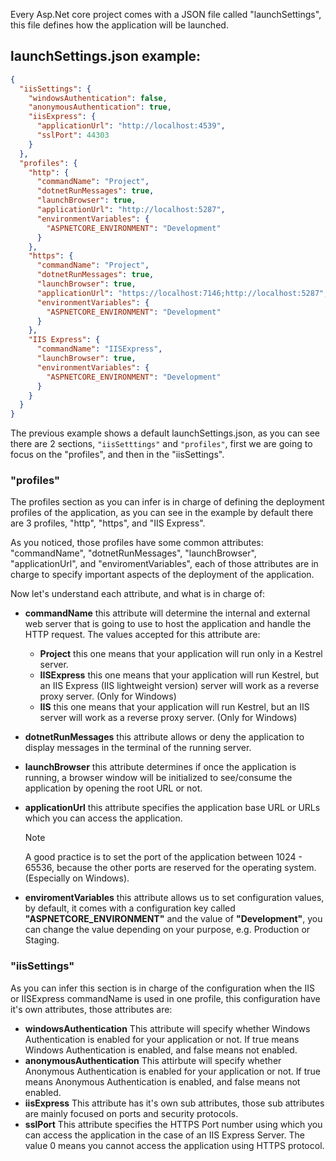 Every Asp.Net core project comes with a JSON file called "launchSettings", this file defines how the application will be launched.

## launchSettings.json example:

```json
{
  "iisSettings": {
    "windowsAuthentication": false,
    "anonymousAuthentication": true,
    "iisExpress": {
      "applicationUrl": "http://localhost:4539",
      "sslPort": 44303
    }
  },
  "profiles": {
    "http": {
      "commandName": "Project",
      "dotnetRunMessages": true,
      "launchBrowser": true,
      "applicationUrl": "http://localhost:5287",
      "environmentVariables": {
        "ASPNETCORE_ENVIRONMENT": "Development"
      }
    },
    "https": {
      "commandName": "Project",
      "dotnetRunMessages": true,
      "launchBrowser": true,
      "applicationUrl": "https://localhost:7146;http://localhost:5287",
      "environmentVariables": {
        "ASPNETCORE_ENVIRONMENT": "Development"
      }
    },
    "IIS Express": {
      "commandName": "IISExpress",
      "launchBrowser": true,
      "environmentVariables": {
        "ASPNETCORE_ENVIRONMENT": "Development"
      }
    }
  }
}
```

The previous example shows a default launchSettings.json, as you can see there are 2 sections, <code>"iisSetttings"</code> and <code>"profiles"</code>, first we are going to focus on the "profiles", and then in the "iisSettings".

### "profiles"

The profiles section as you can infer is in charge of defining the deployment profiles of the application, as you can see in the example by default there are 3 profiles, "http", "https", and "IIS Express".

As you noticed, those profiles have some common attributes: "commandName", "dotnetRunMessages", "launchBrowser", "applicationUrl", and "enviromentVariables", each of those attributes are in charge to specify important aspects of the deployment of the application.

Now let's understand each attribute, and what is in charge of:

- **commandName** this attribute will determine the internal and external web server that is going to use to host the application and handle the HTTP request. The values accepted for this attribute are:
	- **Project** this one means that your application will run only in a Kestrel server.
	- **IISExpress** this one means that your application will run Kestrel, but an IIS Express (IIS lightweight version) server will work as a reverse proxy server. (Only for Windows)
	- **IIS** this one means that your application will run Kestrel, but an IIS server will work as a reverse proxy server. (Only for Windows)
- **dotnetRunMessages** this attribute allows or deny the application to display messages in the terminal of the running server.
- **launchBrowser** this attribute determines if once the application is running, a browser window will be initialized to see/consume the application by opening the root URL or not.
- **applicationUrl** this attribute specifies the application base URL or URLs which you can access the application.
  >[!note]
  >A good practice is to set the port of the application between 1024 - 65536, because the other ports are reserved for the operating system. (Especially on Windows).

- **enviromentVariables** this attribute allows us to set configuration values, by default, it comes with a configuration key called **"ASPNETCORE_ENVIRONMENT"** and the value of **"Development"**, you can change the value depending on your purpose, e.g. Production or Staging.

### "iisSettings"

As you can infer this section is in charge of the configuration when the IIS or IISExpress commandName is used in one profile, this configuration have it's own attributes, those attributes are:
- **windowsAuthentication** This attribute will specify whether Windows Authentication is enabled for your application or not. If true means Windows Authentication is enabled, and false means not enabled.
- **anonymousAuthentication** This attirbute will specify whether Anonymous Authentication is enabled for your application or not. If true means Anonymous Authentication is enabled, and false means not enabled.
- **iisExpress** This attribute has it's own sub attributes, those sub attributes are mainly focused on ports and security protocols.
- **sslPort** This attribute specifies the HTTPS Port number using which you can access the application in the case of an IIS Express Server. The value 0 means you cannot access the application using HTTPS protocol.